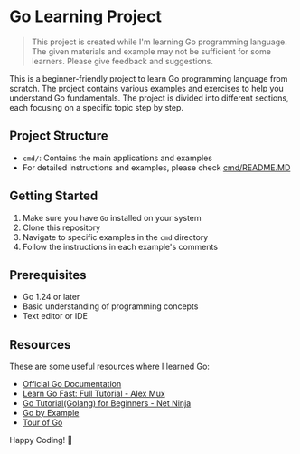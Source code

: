 # Go Learning Project

> This project is created while I'm learning Go programming language. The given materials and example may not be sufficient for some learners. Please give feedback and suggestions.

This is a beginner-friendly project to learn Go programming language from scratch. The project contains various examples and exercises to help you understand Go fundamentals. The project is divided into different sections, each focusing on a specific topic step by step.

## Project Structure

- `cmd/`: Contains the main applications and examples
- For detailed instructions and examples, please check [cmd/README.MD](cmd/README.MD)

## Getting Started

1. Make sure you have `Go` installed on your system
2. Clone this repository
3. Navigate to specific examples in the `cmd` directory
4. Follow the instructions in each example's comments

## Prerequisites

- Go 1.24 or later
- Basic understanding of programming concepts
- Text editor or IDE

## Resources

These are some useful resources where I learned Go:

- [Official Go Documentation](https://golang.org/doc/)
- [Learn Go Fast: Full Tutorial - Alex Mux](https://youtu.be/8uiZC0l4Ajw?feature=shared)
- [Go Tutorial(Golang) for Beginners - Net Ninja](https://youtube.com/playlist?list=PL4cUxeGkcC9gC88BEo9czgyS72A3doDeM&feature=shared)
- [Go by Example](https://gobyexample.com/)
- [Tour of Go](https://tour.golang.org/)

Happy Coding! 🚀